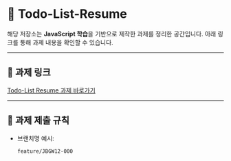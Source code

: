 # 📄 Todo-List-Resume

해당 저장소는 **JavaScript 학습**을 기반으로 제작한 과제를 정리한 공간입니다.
아래 링크를 통해 과제 내용을 확인할 수 있습니다.

---

## 🔗 과제 링크
[Todo-List Resume 과제 바로가기](https://nhnent.dooray.com/share/pages/65vZz-FoQL-orM-uc8fyWQ#%EA%B3%BC%EC%A0%9C)

---

## 📌 과제 제출 규칙

- 브랜치명 예시:  
  ```bash
  feature/JBGW12-000
